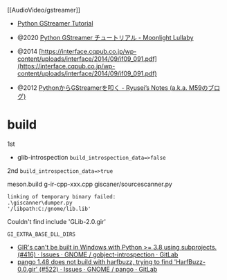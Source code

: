 [[AudioVideo/gstreamer]]

- [Python GStreamer Tutorial](http://brettviren.github.io/pygst-tutorial-org/pygst-tutorial.html)

- @2020 [Python GStreamer チュートリアル - Moonlight Lullaby](https://www.moonlight-lullaby.info/post/2020/06-17/)
- @2014 [https://interface.cqpub.co.jp/wp-content/uploads/interface/2014/09/if09_091.pdf](https://interface.cqpub.co.jp/wp-content/uploads/interface/2014/09/if09_091.pdf)
- @2012 [PythonからGStreamerを叩く - Ryusei’s Notes (a.k.a. M59のブログ)](https://mandel59.hateblo.jp/entry/2012/06/23/191507)

# build
1st
- glib-introspection
	`build_introspection_data=>false`

2nd
	`build_introspection_data=>true`

meson.build
g-ir-cpp-xxx.cpp
giscaner/sourcescanner.py
```
linking of temporary binary failed:
.\giscanner\dumper.py
'/libpath:C:/gnome/lib.lib'
```

Couldn't find include 'GLib-2.0.gir'

`GI_EXTRA_BASE_DLL_DIRS`
- [GIR's can't be built in Windows with Python >= 3.8 using subprojects. (#416) · Issues · GNOME / gobject-introspection · GitLab](https://gitlab.gnome.org/GNOME/gobject-introspection/-/issues/416)
- [pango 1.48 does not build with harfbuzz, trying to find 'HarfBuzz-0.0.gir' (#522) · Issues · GNOME / pango · GitLab](https://gitlab.gnome.org/GNOME/pango/-/issues/522)
